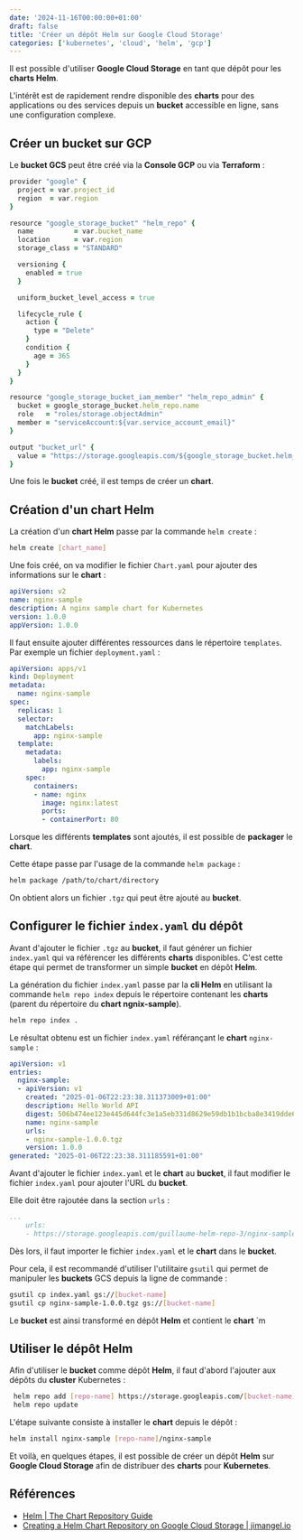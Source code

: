 ```yaml
---
date: '2024-11-16T00:00:00+01:00'
draft: false
title: 'Créer un dépôt Helm sur Google Cloud Storage'
categories: ['kubernetes', 'cloud', 'helm', 'gcp']
---
```


Il est possible d'utiliser **Google Cloud Storage** en tant que dépôt pour les **charts Helm**.

L'intérêt est de rapidement rendre disponible des **charts** pour des applications ou des services depuis un **bucket** accessible en ligne, sans une configuration complexe.

## Créer un bucket sur GCP

Le **bucket GCS** peut être créé via la **Console GCP** ou via **Terraform** :

```ruby
provider "google" {
  project = var.project_id
  region  = var.region
}

resource "google_storage_bucket" "helm_repo" {
  name          = var.bucket_name
  location      = var.region
  storage_class = "STANDARD"

  versioning {
    enabled = true
  }

  uniform_bucket_level_access = true

  lifecycle_rule {
    action {
      type = "Delete"
    }
    condition {
      age = 365
    }
  }
}

resource "google_storage_bucket_iam_member" "helm_repo_admin" {
  bucket = google_storage_bucket.helm_repo.name
  role   = "roles/storage.objectAdmin"
  member = "serviceAccount:${var.service_account_email}"
}

output "bucket_url" {
  value = "https://storage.googleapis.com/${google_storage_bucket.helm_repo.name}"
}
```

Une fois le **bucket** créé, il est temps de créer un **chart**.

## Création d'un chart Helm

La création d'un **chart Helm** passe par la commande `helm create` :

```bash
helm create [chart_name]
```

Une fois créé, on va modifier le fichier `Chart.yaml` pour ajouter des informations sur le **chart** :

```yaml
apiVersion: v2
name: nginx-sample
description: A nginx sample chart for Kubernetes
version: 1.0.0
appVersion: 1.0.0
```

Il faut ensuite ajouter différentes ressources dans le répertoire `templates`. Par exemple un fichier `deployment.yaml` :

```yaml
apiVersion: apps/v1
kind: Deployment
metadata:
  name: nginx-sample
spec:
  replicas: 1
  selector:
    matchLabels:
      app: nginx-sample
  template:
    metadata:
      labels:
        app: nginx-sample
    spec:
      containers:
      - name: nginx
        image: nginx:latest
        ports:
        - containerPort: 80
```

Lorsque les différents **templates** sont ajoutés, il est possible de **packager** le **chart**.

Cette étape passe par l'usage de la commande `helm package` :

```bash
helm package /path/to/chart/directory
```

On obtient alors un fichier `.tgz` qui peut être ajouté au **bucket**.

## Configurer le fichier `index.yaml` du dépôt

Avant d'ajouter le fichier `.tgz` au **bucket**, il faut générer un fichier `index.yaml` qui va référencer les différents **charts** disponibles. C'est cette étape qui permet de transformer un simple **bucket** en dépôt **Helm**.

La génération du fichier `index.yaml` passe par la **cli Helm** en utilisant la commande `helm repo index` depuis le répertoire contenant les **charts** (parent du répertoire du **chart ngnix-sample**).

```bash
helm repo index .
```

Le résultat obtenu est un fichier `index.yaml` référançant le **chart** `nginx-sample` :

```yaml
apiVersion: v1
entries:
  nginx-sample:
  - apiVersion: v1
    created: "2025-01-06T22:23:38.311373009+01:00"
    description: Hello World API
    digest: 506b474ee123e445d644fc3e1a5eb331d8629e59db1b1bcba8e3419dde684b22
    name: nginx-sample
    urls:
    - nginx-sample-1.0.0.tgz
    version: 1.0.0
generated: "2025-01-06T22:23:38.311185591+01:00"
```

Avant d'ajouter le fichier `index.yaml` et le **chart** au **bucket**, il faut modifier le fichier `index.yaml` pour ajouter l'URL du **bucket**.

Elle doit être rajoutée dans la section `urls` :

```yaml
...
    urls:
    - https://storage.googleapis.com/guillaume-helm-repo-3/nginx-sample-1.0.0.tgz
```

Dès lors, il faut importer le fichier `index.yaml` et le **chart** dans le **bucket**.

Pour cela, il est recommandé d'utiliser l'utilitaire `gsutil` qui permet de manipuler les **buckets** GCS depuis la ligne de commande :

```bash
gsutil cp index.yaml gs://[bucket-name]
gsutil cp nginx-sample-1.0.0.tgz gs://[bucket-name]
```

Le **bucket** est ainsi transformé en dépôt **Helm** et contient le **chart** `m

## Utiliser le dépôt Helm

Afin d'utiliser le **bucket** comme dépôt **Helm**, il faut d'abord l'ajouter aux dépôts du **cluster** Kubernetes :

```bash
 helm repo add [repo-name] https://storage.googleapis.com/[bucket-name]
 helm repo update
```

L'étape suivante consiste à installer le **chart** depuis le dépôt :

```bash
helm install nginx-sample [repo-name]/nginx-sample
```

Et voilà, en quelques étapes, il est possible de créer un dépôt **Helm** sur **Google Cloud Storage** afin de distribuer des **charts** pour **Kubernetes**.

## Références

- [Helm | The Chart Repository Guide](https://helm.sh/docs/topics/chart_repository/)
- [Creating a Helm Chart Repository on Google Cloud Storage | jimangel.io](https://www.jimangel.io/posts/create-helm-chart-repo-gcs/)